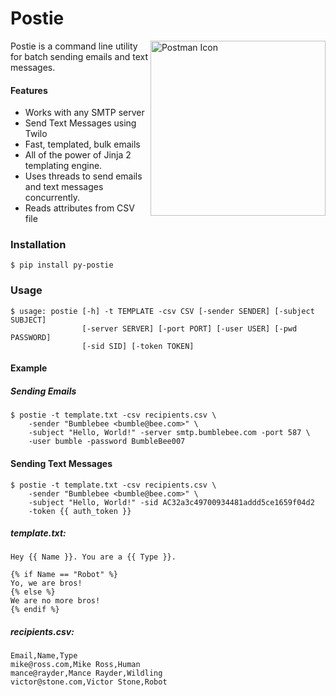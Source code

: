 # Postie

<img src="http://41.media.tumblr.com/tumblr_md787xAplD1rnrne9o1_1280.png" width="280" alt="Postman Icon" align="right">
Postie is a command line utility for batch sending emails and text messages.

#### Features

* Works with any SMTP server
* Send Text Messages using Twilo
* Fast, templated, bulk emails
* All of the power of Jinja 2 templating engine.
* Uses threads to send emails and text messages concurrently.
* Reads attributes from CSV file

### Installation

    $ pip install py-postie

### Usage

    $ usage: postie [-h] -t TEMPLATE -csv CSV [-sender SENDER] [-subject SUBJECT]
                    [-server SERVER] [-port PORT] [-user USER] [-pwd PASSWORD]
                    [-sid SID] [-token TOKEN]

#### Example

##### Sending Emails

```
$ postie -t template.txt -csv recipients.csv \
    -sender "Bumblebee <bumble@bee.com>" \
    -subject "Hello, World!" -server smtp.bumblebee.com -port 587 \
    -user bumble -password BumbleBee007
```

#### Sending Text Messages

```
$ postie -t template.txt -csv recipients.csv \
    -sender "Bumblebee <bumble@bee.com>" \
    -subject "Hello, World!" -sid AC32a3c49700934481addd5ce1659f04d2
    -token {{ auth_token }}
```
##### template.txt:

```
Hey {{ Name }}. You are a {{ Type }}.

{% if Name == "Robot" %}
Yo, we are bros!
{% else %}
We are no more bros!
{% endif %}
```

##### recipients.csv:

```
Email,Name,Type
mike@ross.com,Mike Ross,Human
mance@rayder,Mance Rayder,Wildling
victor@stone.com,Victor Stone,Robot
```

